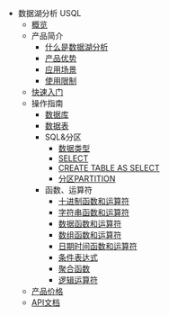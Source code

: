 * 数据湖分析 USQL
    * [概览](analysis/usql/overview)
    * 产品简介
        * [什么是数据湖分析](analysis/usql/intro/about)
        * [产品优势](analysis/usql/intro/advantages)
        * [应用场景](analysis/usql/intro/confine)
        * [使用限制](analysis/usql/intro/use)
    * [快速入门](analysis/usql/fast)
    * 操作指南
        * [数据库](analysis/usql/common/db)
        * [数据表](analysis/usql/common/table)
        * SQL&分区
            * [数据类型](analysis/usql/common/sql/type)
            * [SELECT](analysis/usql/common/sql/statement)
            * [CREATE TABLE AS SELECT](analysis/usql/common/sql/ctas)
            * [分区PARTITION](analysis/usql/common/sql/partition)
        * 函数、运算符
            * [十进制函数和运算符](analysis/usql/common/func/deci)
            * [字符串函数和运算符](analysis/usql/common/func/str)
            * [数据函数和运算符](analysis/usql/common/func/math)
            * [数组函数和运算符](analysis/usql/common/func/array)
            * [日期时间函数和运算符](analysis/usql/common/func/date)
            * [条件表达式](analysis/usql/common/func/cond)
            * [聚合函数](analysis/usql/common/func/agg)
            * [逻辑运算符](analysis/usql/common/func/logic)
    * [产品价格](analysis/usql/price)
    * [API文档](analysis/usql/api)


        

    









    
   
   
    
        